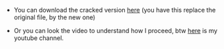 - You can download the cracked version [here](https://www.mediafire.com/file/f9490zyy1gfwtub/sublime_text.exe/file) (you have this replace the original file, by the new one)

- Or you can look the video to understand how I proceed, btw [here](https://www.youtube.com/channel/UCZeI4eM-JxF0Aq72XcPMP5g) is my youtube channel.

